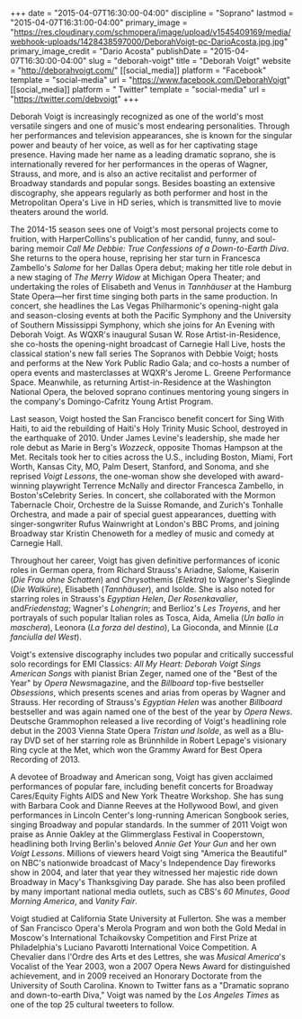 +++
date = "2015-04-07T16:30:00-04:00"
discipline = "Soprano"
lastmod = "2015-04-07T16:31:00-04:00"
primary_image = "https://res.cloudinary.com/schmopera/image/upload/v1545409169/media/webhook-uploads/1428438597000/DeborahVoigt-pc-DarioAcosta.jpg.jpg"
primary_image_credit = "Dario Acosta"
publishDate = "2015-04-07T16:30:00-04:00"
slug = "deborah-voigt"
title = "Deborah Voigt"
website = "http://deborahvoigt.com/"
[[social_media]]
platform = "Facebook"
template = "social-media"
url = "https://www.facebook.com/DeborahVoigt"
[[social_media]]
platform = " Twitter"
template = "social-media"
url = "https://twitter.com/debvoigt"
+++

<p>
	Deborah Voigt is increasingly recognized as one of the world's most versatile singers and one of music's most endearing personalities. Through her performances and television appearances, she is known for the singular power and beauty of her voice, as well as for her captivating stage presence. Having made her name as a leading dramatic soprano, she is internationally revered for her performances in the operas of Wagner, Strauss, and more, and is also an active recitalist and performer of Broadway standards and popular songs. Besides boasting an extensive discography, she appears regularly as both performer and host in the Metropolitan Opera's Live in HD series, which is transmitted live to movie theaters around the world.
</p>
<p>
	The 2014-15 season sees one of Voigt's most personal projects come to fruition, with HarperCollins's publication of her candid, funny, and soul-baring memoir <i>Call Me Debbie: True Confessions of a Down-to-Earth Diva</i>. She returns to the opera house, reprising her star turn in Francesca Zambello's <i>Salome</i> for her Dallas Opera debut; making her title role debut in a new staging of <i>The Merry Widow</i> at Michigan Opera Theater; and undertaking the roles of Elisabeth and Venus in <i>Tannhäuser</i> at the Hamburg State Opera—her first time singing both parts in the same production. In concert, she headlines the Las Vegas Philharmonic's opening-night gala and season-closing events at both the Pacific Symphony and the University of Southern Mississippi Symphony, which she joins for An Evening with Deborah Voigt. As WQXR's inaugural Susan W. Rose Artist-in-Residence, she co-hosts the opening-night broadcast of Carnegie Hall Live, hosts the classical station's new fall series The Sopranos with Debbie Voigt; hosts and performs at the New York Public Radio Gala; and co-hosts a number of opera events and masterclasses at WQXR's Jerome L. Greene Performance Space. Meanwhile, as returning Artist-in-Residence at the Washington National Opera, the beloved soprano continues mentoring young singers in the company's Domingo-Cafritz Young Artist Program.
</p>
<p>
	Last season, Voigt hosted the San Francisco benefit concert for Sing With Haiti, <span class="s1">to aid the rebuilding of Haiti's Holy Trinity Music School, destroyed in the earthquake of 2010</span>. Under James Levine's leadership, she made her role debut as Marie in Berg's <i>Wozzeck</i>, opposite Thomas Hampson at the Met. Recitals took her to cities across the U.S., including Boston, Miami, Fort Worth, Kansas City, MO, Palm Desert, Stanford, and Sonoma, and she reprised <i>Voigt Lessons</i>, the one-woman show she developed with award-winning playwright Terrence McNally and director Francesca Zambello, in Boston's<i></i>Celebrity Series. In concert, she collaborated with the Mormon Tabernacle Choir, Orchestre de la Suisse Romande, and Zurich's Tonhalle Orchestra, and made a pair of special guest appearances, duetting with singer-songwriter Rufus Wainwright at London's BBC Proms, and joining Broadway star Kristin Chenoweth for a medley of music and comedy at Carnegie Hall.
</p>
<p>
	Throughout her career, Voigt has given definitive performances of iconic roles in German opera, from Richard Strauss's Ariadne, Salome, Kaiserin (<i>Die</i> <i>Frau ohne Schatten</i>) and Chrysothemis (<i>Elektra</i>) to Wagner's Sieglinde (<i>Die Walküre</i>), Elisabeth (<i>Tannhäuser</i>), and Isolde. She is also noted for starring roles in Strauss's <i>Egyptian Helen</i>, <i>Der Rosenkavalier</i>, and<i>Friedenstag</i>; Wagner's <i>Lohengrin</i>; and Berlioz's <i>Les Troyens</i>, and her portrayals of such popular Italian roles as Tosca, Aida, Amelia (<i>Un ballo in maschera</i>), Leonora (<i>La forza del destino</i>), La Gioconda, and Minnie (<i>La fanciulla del West</i>).
</p>
<p>
	Voigt's extensive discography includes two popular and critically successful solo recordings for EMI Classics: <i>All My Heart: Deborah Voigt Sings American Songs</i> with pianist Brian Zeger, named one of the "Best of the Year" by <i>Opera News</i>magazine, and the <i>Billboard</i> top-five bestseller <i>Obsessions</i>, which presents scenes and arias from operas by Wagner and Strauss. Her recording of Strauss's<i> Egyptian Helen </i>was another <i>Billboard</i> bestseller and was again named one of the best of the year by <i>Opera News</i>. Deutsche Grammophon released a live recording of Voigt's headlining role debut in the 2003 Vienna State Opera <i>Tristan und Isolde</i>, as well as a Blu-ray DVD set of her starring role as Brünnhilde in Robert Lepage's visionary Ring cycle at the Met, which won the Grammy Award for Best Opera Recording of 2013.
</p>
<p>
	A devotee of Broadway and American song, Voigt has given acclaimed performances of popular fare, including benefit concerts for Broadway Cares/Equity Fights AIDS and New York Theatre Workshop. She has sung with Barbara Cook and Dianne Reeves at the Hollywood Bowl, and given performances in Lincoln Center's long-running American Songbook series, singing Broadway and popular standards. In the summer of 2011 Voigt won praise as Annie Oakley at the Glimmerglass Festival in Cooperstown, headlining both Irving Berlin's beloved <i>Annie Get Your Gun</i> and her own <i>Voigt Lessons</i>. Millions of viewers heard Voigt sing "America the Beautiful" on NBC's nationwide broadcast of Macy's Independence Day fireworks show in 2004, and later that year they witnessed her majestic ride down Broadway in Macy's Thanksgiving Day parade. She has also been profiled by many important national media outlets, such as CBS's <i>60 Minutes</i>, <i>Good Morning America</i>, and <i>Vanity Fair</i>.
</p>
<p>
	Voigt studied at California State University at Fullerton. She was a member of San Francisco Opera's Merola Program and won both the Gold Medal in Moscow's International Tchaikovsky Competition and First Prize at Philadelphia's Luciano Pavarotti International Voice Competition. A Chevalier dans l'Ordre des Arts et des Lettres, she was <i>Musical</i> <i>America</i>'s Vocalist of the Year 2003, won a 2007 Opera News Award for distinguished achievement, and in 2009 received an Honorary Doctorate from the University of South Carolina. Known to Twitter fans as a "Dramatic soprano and down-to-earth Diva," Voigt was named by the <i>Los Angeles Times</i> as one of the top 25 cultural tweeters to follow.
</p>
